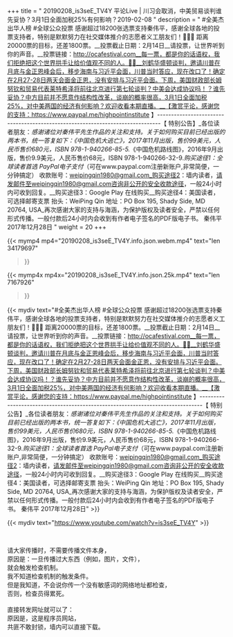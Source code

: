 +++
title = " 20190208_is3seE_TV4Y 平论Live |  川习会取消，中美贸易谈判谁先妥协？3月1日全面加税25%有何影响？2019-02-08 "
description = " #全美杰出华人榜 #全球公众投票  感谢超过18200张选票支持秦伟平，感谢全球各地的投票支持者，特别是默默努力在社交媒体推介的志愿者义工朋友们！🙏🙏🙏 距离20000票的目标，还差1800票。__投票截止日期：2月14日__请投票，让世界听到你的声音。__投票链接：http://ocafestival.com__每一票，都是你的话语权，我们拒绝把这个世界拱手让给价值观不同的人。💪💪__刘鹤华盛顿谈判，邀请川普在月底与金正恩峰会后，移步海南与习近平会面，川普当时答应，现在改口了！确定在2月27-28日两天会面金正恩，没有安排与习近平会面。下周，美国财政部长姆努钦和贸易代表莱特希泽将前往北京进行第七轮谈判？中美会达成协议吗！？谁先妥协？中方目前并不愿意作结构性改革，谈崩的概率很高，3月1日全面加税25%，对中美两国的经济有何影响？欢迎收看本期直播。__【激赏平论，感谢您的支持：https://www.paypal.me/highpointinstitute 】_-------------------------------------------------------------------------------_【 特别公告】_各位读者朋友：_感谢诸位对秦伟平先生作品的关注和支持。_关于如何购买目前已经出版的两本书，统一答复如下：_《中国危机大逃亡》，2017年11月出版，售价99美元，人民币售价680元，ISBN 978-1-940266-85-5._《中国危机路线图》，2016年9月出版，售价9.9美元，人民币售价68元，ISBN 978-1-940266-32-9._购买途径1：全球读者首选 PayPal电子支付_（可在www.paypal.com注册新账户,非常简便，一分钟搞定）     收款账号：weipingqin1980@gmail.com_购买途径2：墙内读者，请发邮件至weipingqin1980@gmail.com咨询非公开的安全收款途径，一般24小时内可收到回复。__购买途径3：Google Play 在线购买__购买途径4：美国读者，可选择邮寄支票     抬头：WeiPing Qin     地址：PO Box 195, Shady Side, MD 20764, USA_再次感谢大家的支持与海涵，为保护版权及读者安全，严禁以任何形式传播。一般付款后24小时内会收到有作者电子签名的PDF版电子书。     秦伟平     2017年12月28日 "
weight = 20
+++

{{< mymp4 mp4="20190208_is3seE_TV4Y.info.json.webm.mp4" 
text="len 34179697"
>}}

{{< mymp4x  mp4x="20190208_is3seE_TV4Y.info.json.25k.mp4"
text="len 7167926"
>}}


{{< mydiv text="#全美杰出华人榜 #全球公众投票  感谢超过18200张选票支持秦伟平，感谢全球各地的投票支持者，特别是默默努力在社交媒体推介的志愿者义工朋友们！🙏🙏🙏 距离20000票的目标，还差1800票。__投票截止日期：2月14日__请投票，让世界听到你的声音。__投票链接：http://ocafestival.com__每一票，都是你的话语权，我们拒绝把这个世界拱手让给价值观不同的人。💪💪__刘鹤华盛顿谈判，邀请川普在月底与金正恩峰会后，移步海南与习近平会面，川普当时答应，现在改口了！确定在2月27-28日两天会面金正恩，没有安排与习近平会面。下周，美国财政部长姆努钦和贸易代表莱特希泽将前往北京进行第七轮谈判？中美会达成协议吗！？谁先妥协？中方目前并不愿意作结构性改革，谈崩的概率很高，3月1日全面加税25%，对中美两国的经济有何影响？欢迎收看本期直播。__【激赏平论，感谢您的支持：https://www.paypal.me/highpointinstitute 】_-------------------------------------------------------------------------------_【 特别公告】_各位读者朋友：_感谢诸位对秦伟平先生作品的关注和支持。_关于如何购买目前已经出版的两本书，统一答复如下：_《中国危机大逃亡》，2017年11月出版，售价99美元，人民币售价680元，ISBN 978-1-940266-85-5._《中国危机路线图》，2016年9月出版，售价9.9美元，人民币售价68元，ISBN 978-1-940266-32-9._购买途径1：全球读者首选 PayPal电子支付_（可在www.paypal.com注册新账户,非常简便，一分钟搞定）     收款账号：weipingqin1980@gmail.com_购买途径2：墙内读者，请发邮件至weipingqin1980@gmail.com咨询非公开的安全收款途径，一般24小时内可收到回复。__购买途径3：Google Play 在线购买__购买途径4：美国读者，可选择邮寄支票     抬头：WeiPing Qin     地址：PO Box 195, Shady Side, MD 20764, USA_再次感谢大家的支持与海涵，为保护版权及读者安全，严禁以任何形式传播。一般付款后24小时内会收到有作者电子签名的PDF版电子书。     秦伟平     2017年12月28日" >}}
<br>

{{< mydiv text="https://www.youtube.com/watch?v=is3seE_TV4Y" >}}


<br>

请大家传播时，不需要传播文件本身，<br>
原因是：一旦传播过大东西（例如，图片，文件），<br>
就会触发检查机制。<br>
我不知道检查机制的触发条件。<br>
但是我知道，不会说你传一个没有敏感词的网络地址都检查，<br>
否则，检查员得累死。<br><br>
直接转发网址就可以了：<br>
原因是，这是程序员网站，<br>
共匪不敢封锁，墙内可以直接下载。


